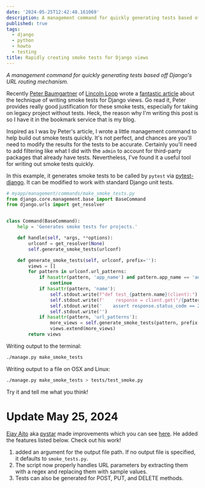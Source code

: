 ```yaml
---
date: '2024-05-25T12:42:48.161069'
description: A management command for quickly generating tests based off Django's URL routing mechanism.
published: true
tags:
  - django
  - python
  - howto
  - testing
title: Rapidly creating smoke tests for Django views
---
```


*A management command for quickly generating tests based off Django's URL routing mechanism.*

Recently [Peter Baumgartner](https://lincolnloop.com/about/peter-baumgartner/) of [Lincoln Loop](https://lincolnloop.com/) wrote a [fantastic article](https://www.linkedin.com/posts/pbaumgartner_ever-pick-up-a-legacy-project-that-has-activity-7186794287362183168-Bpcw) about the technique of writing smoke tests for Django views. Go read it, Peter provides really good justification for these smoke tests, especially for taking on legacy project without tests. Heck, the reason why I'm writing this post is so I have it in the bookmark service that is my blog.

Inspired as I was by Peter's article, I wrote a little management command to help build out smoke tests quickly. It's not perfect, and chances are you'll need to modify the results for the tests to be accurate. Certainly you'll need to add filtering like what I did with the `admin` to account for third-party packages that already have tests. Nevertheless, I've found it a useful tool for writing out smoke tests quickly.

In this example, it generates smoke tests to be called by `pytest` via [pytest-django](https://pypi.org/project/pytest-django/). It can be modified to work with standard Django unit tests.

```python
# myapp/management/commands/make_smoke_tests.py
from django.core.management.base import BaseCommand
from django.urls import get_resolver


class Command(BaseCommand):
    help = 'Generates smoke tests for projects.'

    def handle(self, *args, **options):
        urlconf = get_resolver(None)
        self.generate_smoke_tests(urlconf)

    def generate_smoke_tests(self, urlconf, prefix=''):
        views = []
        for pattern in urlconf.url_patterns:
            if hasattr(pattern, 'app_name') and pattern.app_name == 'admin':
                continue
            if hasattr(pattern, 'name'):
                self.stdout.write(f"def test_{pattern.name}(client):")
                self.stdout.write(f'    response = client.get("/{pattern.pattern}/")')
                self.stdout.write('    assert response.status_code == 200')
                self.stdout.write('')
            if hasattr(pattern, 'url_patterns'):
                more_views = self.generate_smoke_tests(pattern, prefix + pattern.pattern.regex.pattern)
                views.extend(more_views)
        return views
```

Writing output to the terminal:

```bash
./manage.py make_smoke_tests
```

Writing output to a file on OSX and Linux:

```bash
./manage.py make_smoke_tests > tests/test_smoke.py
```

Try it and tell me what you think!

# Update May 25, 2024

[Ejay Aito](https://github.com/aitoehigie) aka [pystar](https://x.com/pystar) made improvements which you can see [here](https://gist.github.com/aitoehigie/5bff431082b67f52e993465334422e6d). He added the features listed below. Check out his work!

1. added an argument for the output file path. If no output file is specified, it defaults to `smoke_tests.py`. 
2. The script now properly handles URL parameters by extracting them with a regex and replacing them with sample values.
3. Tests can also be generated for POST, PUT, and DELETE methods.